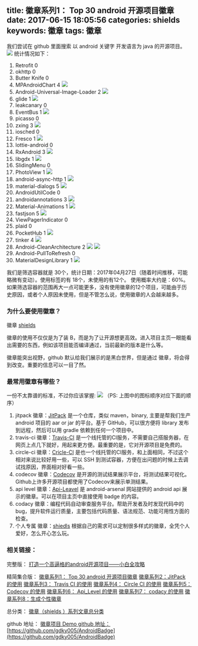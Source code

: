 title: 徽章系列1： Top 30 android 开源项目徽章
date: 2017-06-15 18:05:56
categories: shields
keywords: 徽章
tags: 徽章
---


我们尝试在 github 里面搜索 以 android  关键字 开发语言为 java 的开源项目。
![](http://7xlcno.com1.z0.glb.clouddn.com/gbg/kaiyuan/md/gbg-kaiyuan-md-1.png)
统计情况如下：

1. Retrofit 0
2. okhttp 0
3. Butter Knife 0
4. MPAndroidChart 4 ![](http://7xlcno.com1.z0.glb.clouddn.com/gbg/kaiyuan/md/gbg-kaiyuan-md-2.png)
5. Android-Universal-Image-Loader 2 ![](http://7xlcno.com1.z0.glb.clouddn.com/gbg/kaiyuan/md/gbg-kaiyuan-md-3.png)
6. glide 1 ![](http://7xlcno.com1.z0.glb.clouddn.com/gbg/kaiyuan/md/gbg-kaiyuan-md-4.png)
7. leakcanary 0 
8. EventBus 1 ![](http://7xlcno.com1.z0.glb.clouddn.com/gbg/kaiyuan/md/gbg-kaiyuan-md-5.png)
9. picasso 0 
10. zxing 3 ![](http://7xlcno.com1.z0.glb.clouddn.com/gbg/kaiyuan/md/gbg-kaiyuan-md-6.png)
11. iosched 0
12. Fresco 1 ![](http://7xlcno.com1.z0.glb.clouddn.com/gbg/kaiyuan/md/gbg-kaiyuan-md-7.png)
13. lottie-android 0
14. RxAndroid 3 ![](http://7xlcno.com1.z0.glb.clouddn.com/gbg/kaiyuan/md/gbg-kaiyuan-md-8.png)
15. libgdx 1 ![](http://7xlcno.com1.z0.glb.clouddn.com/gbg/kaiyuan/md/gbg-kaiyuan-md-9.png)
16. SlidingMenu 0
17. PhotoView 1 ![](http://7xlcno.com1.z0.glb.clouddn.com/gbg/kaiyuan/md/gbg-kaiyuan-md-10.png)
18. android-async-http 1 ![](http://7xlcno.com1.z0.glb.clouddn.com/gbg/kaiyuan/md/gbg-kaiyuan-md-11.png)
19. material-dialogs 5 ![](http://7xlcno.com1.z0.glb.clouddn.com/gbg/kaiyuan/md/gbg-kaiyuan-md-12.png)
20. AndroidUtilCode 0
21. androidannotations 3 ![](http://7xlcno.com1.z0.glb.clouddn.com/gbg/kaiyuan/md/gbg-kaiyuan-md-13.png)
22. Material-Animations 1 ![](http://7xlcno.com1.z0.glb.clouddn.com/gbg/kaiyuan/md/gbg-kaiyuan-md-14.png)
23. fastjson 5 ![](http://7xlcno.com1.z0.glb.clouddn.com/gbg/kaiyuan/md/gbg-kaiyuan-md-15.png)
24. ViewPagerIndicator 0 
25. plaid 0 
26. PocketHub 1 ![](http://7xlcno.com1.z0.glb.clouddn.com/gbg/kaiyuan/md/gbg-kaiyuan-md-16.png)
27. tinker 4 ![](http://7xlcno.com1.z0.glb.clouddn.com/gbg/kaiyuan/md/gbg-kaiyuan-md-17.png)
28. Android-CleanArchitecture 2  ![](http://7xlcno.com1.z0.glb.clouddn.com/gbg/kaiyuan/md/gbg-kaiyuan-md-18.png) ![](http://7xlcno.com1.z0.glb.clouddn.com/gbg/kaiyuan/md/gbg-kaiyuan-md-19.png)
29. Android-PullToRefresh 0 
30. MaterialDesignLibrary 1 ![](http://7xlcno.com1.z0.glb.clouddn.com/gbg/kaiyuan/md/gbg-kaiyuan-md-20.png)

我们是筛选容器就是 30个，统计日期：2017年04月27日（随着时间推移，可能略微有变动）。使用标签的有 18个，未使用的有12个。 使用概率大约是：60%。如果筛选容器的范围再大一点可能更多，没有使用徽章的12个项目，可能由于历史原因，或者个人原因未使用，但是不管怎么说，使用徽章的人会越来越多。



### 为什么要使用徽章？
徽章 [shields](https://github.com/badges/shields)

徽章的使用不仅仅是为了装 B，而是为了让开源想更高效。进入项目主页一眼能看出需要的东西，例如该项目能否编译通过，当前最新的版本是什么等。

徽章能突出视野，github 默认给我们展示的是黑白世界，但是通过 徽章，将会得到改变。重要的信息可以一目了然。

### 最常用徽章有哪些？
一份不太靠谱的标准，不过你应该掌握:
![](http://7xlcno.com1.z0.glb.clouddn.com/gbg/kaiyuan/md/gbg-kaiyuan-md-21.png)
（PS: 上图中的图标顺序对应下面的顺序）

1. jitpack 徽章：[JitPack](https://jitpack.io) 是一个仓库，类似 maven，binary, 主要是帮我们生产 android 项目的 aar or jar 的平台。基于 GitHub，可以很方便将 library 发布到远程，然后可以用 gradle 依赖到任何一个项目中。
2. travis-ci 徽章：[Travis-CI](https://travis-ci.org) 是一个线托管的CI服务，不需要自己搭服务器，在网页上点几下就好，用起来更方便。最重要的是，它对开源项目是免费的。
3. circle-ci 徽章：[Cricle-CI](https://circleci.com/) 是也一个线托管的CI服务，和上面相同，不过这个相对来说比较好用一些，可以 SSH 到测试容器，方便在出问题的时候上去调试找原因，界面相对好看一些。
4. codecov 徽章：[Codecov](https://codecov.io) 是开源的测试结果展示平台，将测试结果可视化。Github上许多开源项目都使用了Codecov来展示单测结果。
5. api level 徽章：[Api-Leavel](https://android-arsenal.com/api) 是 android-arsenal 网站提供的 android api 展示的徽章。可以在项目主页中直接使用 badge 的内容。 
6. codacy 徽章：编程代码自动审查服务平台。帮助开发者及时发现代码中的 bug，提升软件运行质量，主要包括代码质量、语法规范、功能可用性方面的检查。
7. 个人专属 徽章：[shiedls](https://shields.io/) 根据自己的需求可以定制很多样式的徽章，全凭个人 爱好，怎么开心怎么玩。



### 相关链接：

完整版：
[打造一个高逼格的android开源项目——小白全攻略](http://www.gdky005.com/2017/06/15/%E6%89%93%E9%80%A0%E4%B8%80%E4%B8%AA%E9%AB%98%E9%80%BC%E6%A0%BC%E7%9A%84android%E5%BC%80%E6%BA%90%E9%A1%B9%E7%9B%AE%E2%80%94%E2%80%94%E5%B0%8F%E7%99%BD%E5%85%A8%E6%94%BB%E7%95%A5/)

精简集合版：
[徽章系列1： Top 30 android 开源项目徽章](http://www.gdky005.com/2017/06/15/%E5%BE%BD%E7%AB%A0%E7%B3%BB%E5%88%971%EF%BC%9A-Top-30-android-%E5%BC%80%E6%BA%90%E9%A1%B9%E7%9B%AE%E5%BE%BD%E7%AB%A0/)
[徽章系列2：JitPack 的使用](http://www.gdky005.com/2017/06/15/%E5%BE%BD%E7%AB%A0%E7%B3%BB%E5%88%972%EF%BC%9AJitPack-%E7%9A%84%E4%BD%BF%E7%94%A8/)
[徽章系列3： Travis CI 的使用](http://www.gdky005.com/2017/06/15/%E5%BE%BD%E7%AB%A0%E7%B3%BB%E5%88%973%EF%BC%9A-Travis-CI-%E7%9A%84%E4%BD%BF%E7%94%A8/)
[徽章系列4： Circle CI 的使用](http://www.gdky005.com/2017/06/15/%E5%BE%BD%E7%AB%A0%E7%B3%BB%E5%88%974%EF%BC%9A-Circle-CI-%E7%9A%84%E4%BD%BF%E7%94%A8/)
[徽章系列5： Codecov 的使用](http://www.gdky005.com/2017/06/15/%E5%BE%BD%E7%AB%A0%E7%B3%BB%E5%88%975%EF%BC%9A-Codecov-%E7%9A%84%E4%BD%BF%E7%94%A8/)
[徽章系列6： Api\_Level 的使用](http://www.gdky005.com/2017/06/15/%E5%BE%BD%E7%AB%A0%E7%B3%BB%E5%88%976%EF%BC%9A-Api-Level-%E7%9A%84%E4%BD%BF%E7%94%A8/)
[徽章系列7： codacy 的使用](http://www.gdky005.com/2017/06/15/%E5%BE%BD%E7%AB%A0%E7%B3%BB%E5%88%977%EF%BC%9A-codacy-%E7%9A%84%E4%BD%BF%E7%94%A8/)
[徽章系列8：生成个性徽章](http://www.gdky005.com/2017/06/15/%E5%BE%BD%E7%AB%A0%E7%B3%BB%E5%88%978%EF%BC%9A%E7%94%9F%E6%88%90%E4%B8%AA%E6%80%A7%E5%BE%BD%E7%AB%A0/)

总分类：
[徽章（shields ）系列文章总分类](http://www.gdky005.com/categories/shields/)

github 地址：
[徽章项目 Demo github 地址：](https://github.com/gdky005/AndroidBadge)
 [https://github.com/gdky005/AndroidBadge](https://github.com/gdky005/AndroidBadge)


